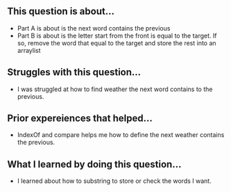 ## This question is about...
- Part A is about is the next word contains the previous
- Part B is about is the letter start from the front is equal to the target. If so, remove the word that equal to the target and store the rest into an arraylist
## Struggles with this question...
- I was struggled at how to find weather the next word contains to the previous.
## Prior expereiences that helped...
- IndexOf and compare helps me how to define the next weather contains the previous.
## What I learned by doing this question...
- I learned about how to substring to store or check the words I want.
